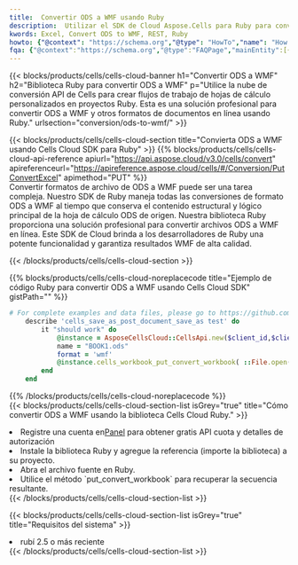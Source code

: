 ```yaml
---
title:  Convertir ODS a WMF usando Ruby
description:  Utilizar el SDK de Cloud Aspose.Cells para Ruby para convertir un archivo en formato ODS a un archivo en formato WMF.
kwords: Excel, Convert ODS to WMF, REST, Ruby
howto: {"@context": "https://schema.org","@type": "HowTo","name": "How to convert ODS to WMF using the Cells Cloud Ruby library.","description": "How to convert ODS to WMF using the Cells Cloud Ruby library.","image": {"@type": "ImageObject"},"url": "/ruby/conversion/ods-to-wmf/","step": [{ "@type": "HowToStep","name": "How to convert ODS to WMF using the Cells Cloud Ruby library. step 1", "image": {"@type": "ImageObject",},"url": "/ruby/conversion/ods-to-wmf/","text": "Register an account at <a href='https://dashboard.aspose.cloud/'>Dashboard</a> to get free API quota & authorization details",},{ "@type": "HowToStep","name": "How to convert ODS to WMF using the Cells Cloud Ruby library. step 1", "image": {"@type": "ImageObject",},"url": "/ruby/conversion/ods-to-wmf/","text": "Install Ruby library and add the reference (import the library) to your project.",},{ "@type": "HowToStep","name": "How to convert ODS to WMF using the Cells Cloud Ruby library. step 1", "image": {"@type": "ImageObject",},"url": "/ruby/conversion/ods-to-wmf/","text": "Open the source file in Ruby.",},{ "@type": "HowToStep","name": "How to convert ODS to WMF using the Cells Cloud Ruby library. step 1", "image": {"@type": "ImageObject",},"url": "/ruby/conversion/ods-to-wmf/","text": "Use the `put_convert_workbook` method to retrieve the resulting stream.",}, ],"supply": {"@type": "HowToSupply","name": "document"},"tool": [{"@type": "HowToTool","name": "RubyMine, Visual Studio Code, Aptana Studio, NetBeans"},{"@type": "HowToTool","name": "Aspose Cells"}],"totalTime": "PT6M"}
fqa: {"@context":"https://schema.org","@type":"FAQPage","mainEntity":[{"@type":"Question","name":"Why convert file formats in C# using REST API?","acceptedAnswer":{"@type":"Answer","text":"Documents are encoded in many ways, and some files may be incompatible with the software you use. To open and read such files, just convert them to appropriate file formats.<br/><ol><li>Install .NET SDK and add the reference (import the library) to your project.</li><li>Open the source file in C# using REST API.</li><li>Call the PutConvertWorkbookRequest() method, passing an output filename with required extension.</li><li>Get the result of conversion as a separate file.</li></ol>"}},{"@type":"Question","name":"What file formats can I convert with your C# library?","acceptedAnswer":{"@type":"Answer","text":"We support a variety of file formats for conversion using .NET library, including XLSX, Excel, xls , PDF, CSV, HTML, Markdown, XML, PNG, JPG, TIFF, Json, TXT and many more."}},{"@type":"Question","name":"What is the maximum allowed file size for conversion using this .NET library?","acceptedAnswer":{"@type":"Answer","text":"There are no file size limits for format conversions using .NET library."}}]}
---
```

{{< blocks/products/cells/cells-cloud-banner h1="Convertir ODS a WMF" h2="Biblioteca Ruby para convertir ODS a WMF" p="Utilice la nube de conversión API de Cells para crear flujos de trabajo de hojas de cálculo personalizados en proyectos Ruby. Esta es una solución profesional para convertir ODS a WMF y otros formatos de documentos en línea usando Ruby." urlsection="conversion/ods-to-wmf/" >}}

{{< blocks/products/cells/cells-cloud-section title="Convierta ODS a WMF usando Cells Cloud SDK para Ruby" >}}
{{% blocks/products/cells/cells-cloud-api-reference apiurl="https://api.aspose.cloud/v3.0/cells/convert" apireferenceurl="https://apireference.aspose.cloud/cells/#/Conversion/PutConvertExcel" apimethod="PUT" %}}
<br/>
Convertir formatos de archivo de ODS a WMF puede ser una tarea compleja. Nuestro SDK de Ruby maneja todas las conversiones de formato ODS a WMF al tiempo que conserva el contenido estructural y lógico principal de la hoja de cálculo ODS de origen. Nuestra biblioteca Ruby proporciona una solución profesional para convertir archivos ODS a WMF en línea. Este SDK de Cloud brinda a los desarrolladores de Ruby una potente funcionalidad y garantiza resultados WMF de alta calidad.

{{< /blocks/products/cells/cells-cloud-section >}}

{{% blocks/products/cells/cells-cloud-noreplacecode title="Ejemplo de código Ruby para convertir ODS a WMF usando Cells Cloud SDK" gistPath="" %}}
 
```ruby
# For complete examples and data files, please go to https://github.com/aspose-cells-cloud/aspose-cells-cloud-ruby/
    describe 'cells_save_as_post_document_save_as test' do
        it "should work" do
            @instance = AsposeCellsCloud::CellsApi.new($client_id,$client_secret,"v3.0","https://api.aspose.cloud/")
            name = "BOOK1.ods"
            format = 'wmf'
            @instance.cells_workbook_put_convert_workbook( ::File.open(File.expand_path("data/"+name),"r")  {|io| io.read(io.size) },{:format=>format})     
        end
    end
```
 
{{% /blocks/products/cells/cells-cloud-noreplacecode %}}
<br/>
{{< blocks/products/cells/cells-cloud-section-list isGrey="true" title="Cómo convertir ODS a WMF usando la biblioteca Cells Cloud Ruby." >}}
<li> Registre una cuenta en<a href="https://dashboard.aspose.cloud/">Panel</a> para obtener gratis API cuota y detalles de autorización</li>
<li>Instale la biblioteca Ruby y agregue la referencia (importe la biblioteca) a su proyecto.</li>
<li>Abra el archivo fuente en Ruby.</li>
<li>Utilice el método `put_convert_workbook` para recuperar la secuencia resultante.</li>
{{< /blocks/products/cells/cells-cloud-section-list >}}

{{< blocks/products/cells/cells-cloud-section-list isGrey="true" title="Requisitos del sistema" >}}
<li>rubí 2.5 o más reciente</li>
{{< /blocks/products/cells/cells-cloud-section-list >}}
